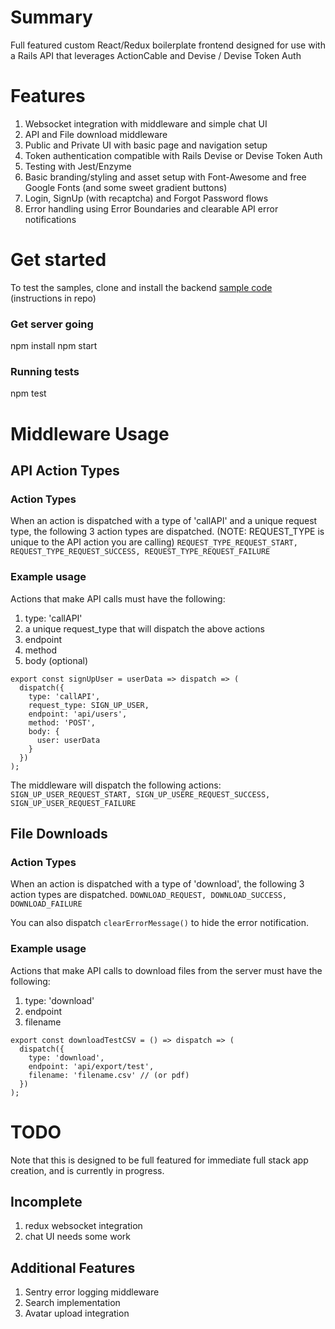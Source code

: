 # Summary 
Full featured custom React/Redux boilerplate frontend designed for use with a Rails API that leverages ActionCable and Devise / Devise Token Auth

# Features
1. Websocket integration with middleware and simple chat UI
2. API and File download middleware
3. Public and Private UI with basic page and navigation setup
4. Token authentication compatible with Rails Devise or Devise Token Auth
5. Testing with Jest/Enzyme
6. Basic branding/styling and asset setup with Font-Awesome and free Google Fonts (and some sweet gradient buttons)
7. Login, SignUp (with recaptcha) and Forgot Password flows
8. Error handling using Error Boundaries and clearable API error notifications

# Get started
To test the samples, clone and install the backend [sample code](https://github.com/loomnugget/rails-backend) (instructions in repo)

### Get server going
npm install
npm start

### Running tests
npm test

# Middleware Usage

## API Action Types 
### Action Types
When an action is dispatched with a type of 'callAPI' and a unique request type, the following 3 action types are dispatched. (NOTE: REQUEST_TYPE is unique to the API action you are calling)
`REQUEST_TYPE_REQUEST_START, REQUEST_TYPE_REQUEST_SUCCESS, REQUEST_TYPE_REQUEST_FAILURE`

### Example usage
Actions that make API calls must have the following:
1. type: 'callAPI' 
2. a unique request_type that will dispatch the above actions
3. endpoint
4. method 
5. body (optional)

```
export const signUpUser = userData => dispatch => (
  dispatch({
    type: 'callAPI',
    request_type: SIGN_UP_USER,
    endpoint: 'api/users',
    method: 'POST',
    body: {
      user: userData
    }
  })
);
```

The middleware will dispatch the following actions:
`SIGN_UP_USER_REQUEST_START, SIGN_UP_USERE_REQUEST_SUCCESS, SIGN_UP_USER_REQUEST_FAILURE`

## File Downloads
### Action Types
When an action is dispatched with a type of 'download', the following 3 action types are dispatched.
`DOWNLOAD_REQUEST, DOWNLOAD_SUCCESS, DOWNLOAD_FAILURE`

You can also dispatch `clearErrorMessage()` to hide the error notification. 

### Example usage
Actions that make API calls to download files from the server must have the following:
1. type: 'download' 
2. endpoint
3. filename

```
export const downloadTestCSV = () => dispatch => (
  dispatch({
    type: 'download',
    endpoint: 'api/export/test',
    filename: 'filename.csv' // (or pdf)
  })
);
```

# TODO
Note that this is designed to be full featured for immediate full stack app creation, and is currently in progress.

## Incomplete
1. redux websocket integration
2. chat UI needs some work

## Additional Features
1. Sentry error logging middleware
2. Search implementation
3. Avatar upload integration 

